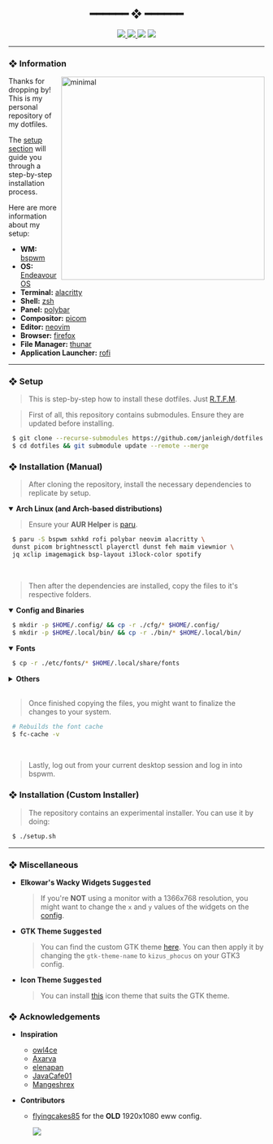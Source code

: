 <h2 align="center"> ━━━━━━  ❖  ━━━━━━ </h2>

<!-- BADGES -->
<div align="center">
    <p></p>
    <a href="https://github.com/janleigh/dotfiles/stargazers">
        <img src="https://img.shields.io/github/stars/janleigh/dotfiles?color=%238dc776&labelColor=%23101415&style=for-the-badge">
    </a>
    <a href="https://github.com/janleigh/dotfiles/network/members/">
        <img src="https://img.shields.io/github/forks/janleigh/dotfiles?color=%2384a0c6&labelColor=%23101415&style=for-the-badge">
    </a>
    <img src="https://img.shields.io/github/repo-size/janleigh/dotfiles?color=%23f65b5b&labelColor=%23101415&style=for-the-badge">
    <a href="https://discord.gg/2RfJb3CVfb">
      <img src="https://img.shields.io/discord/853812920919261235?color=bb8fe5&labelColor=101415&style=for-the-badge"/>
   </a>
</div>

<p/>

---

<!-- INFORMATION -->
### ❖ Information

   <img src="https://cdn.xndr.tech/u/XDOyrKx.png" alt="minimal" align="right" width="400px">

   Thanks for dropping by! This is my personal repository of my dotfiles.

   The [setup section](#-setup) will guide you through a step-by-step installation process.

   Here are more information about my setup:

   - **WM:** [bspwm](https://github.com/baskerville/bspwm)
   - **OS:** [EndeavourOS](https://endeavouros.com/)
   - **Terminal:** [alacritty](https://github.com/alacritty/alacritty)
   - **Shell:** [zsh](https://www.zsh.org/)
   - **Panel:** [polybar](https://github.com/polybar/polybar/)
   - **Compositor:** [picom](https://github.com/yshui/picom)
   - **Editor:** [neovim](https://github.com/neovim/neovim/)
   - **Browser:** [firefox](https://www.mozilla.org/en-US/firefox/new/)
   - **File Manager:** [thunar](https://github.com/xfce-mirror/thunar)
   - **Application Launcher:** [rofi](https://github.com/davatorium/rofi)

---

<!-- SETUP -->
### ❖ Setup

   > This is step-by-step how to install these dotfiles. Just [R.T.F.M](https://en.wikipedia.org/wiki/RTFM).

   > First of all, this repository contains submodules. Ensure they are updated before installing.
   ```sh
    $ git clone --recurse-submodules https://github.com/janleigh/dotfiles.git
    $ cd dotfiles && git submodule update --remote --merge
   ```

### ❖ Installation (Manual)

   > After cloning the repository, install the necessary dependencies to replicate by setup.

   <details open>
   <summary><strong>Arch Linux (and Arch-based distributions)</strong></summary>

   > Ensure your **AUR Helper** is [paru](https://github.com/Morganamilo/paru).

   ```sh
    $ paru -S bspwm sxhkd rofi polybar neovim alacritty \
    dunst picom brightnessctl playerctl dunst feh maim viewnior \
    jq xclip imagemagick bsp-layout i3lock-color spotify
   ```

   </details>

   <br>

   > Then after the dependencies are installed, copy the files to it's respective folders.

   <details open>
   <summary><strong>Config and Binaries</strong></summary>

   ```sh
    $ mkdir -p $HOME/.config/ && cp -r ./cfg/* $HOME/.config/
    $ mkdir -p $HOME/.local/bin/ && cp -r ./bin/* $HOME/.local/bin/
   ```

   </details>

   <details open>
   <summary><strong>Fonts</strong></summary>

   ```sh
    $ cp -r ./etc/fonts/* $HOME/.local/share/fonts
   ```

   </details>

   <details>
   <summary><strong>Others</strong></summary>

   ```sh
    # Copy tiled wallpaper.
    $ mkdir -p $HOME/Pictures/walls && cp -r ./etc/wallpapers/tiled.png $HOME/Pictures/walls
   ```

   </details>

   <br>

   > Once finished copying the files, you might want to finalize the changes to your system.

   ```sh
    # Rebuilds the font cache
    $ fc-cache -v
   ```

   <br>

   > Lastly, log out from your current desktop session and log in into bspwm.

### ❖ Installation (Custom Installer)

   > The repository contains an experimental installer. You can use it by doing:
   ```sh
    $ ./setup.sh
   ```

---

### ❖ Miscellaneous

   - **Elkowar's Wacky Widgets <kbd>Suggested</kbd>**   
      > If you're **NOT** using a monitor with a 1366x768 resolution, you might want to change the `x` and `y` values of the widgets on the [config](cfg/eww/eww.yuck).

   - **GTK Theme <kbd>Suggested</kbd>**
      > You can find the custom GTK theme [here](https://github.com/janleigh/gtk3). You can then apply it by changing the `gtk-theme-name` to `kizus_phocus` on your GTK3 config.

   - **Icon Theme <kbd>Suggested</kbd>**
      > You can install [this](https://github.com/zayronxio/Zafiro-icons/) icon theme that suits the GTK theme.

### ❖ Acknowledgements

   - **Inspiration**
      - [owl4ce](https://github.com/owl4ce)
      - [Axarva](https://github.com/Axarva)
      - [elenapan](https://github.com/elenapan)
      - [JavaCafe01](https://github.com/JavaCafe01)
      - [Mangeshrex](https://github.com/Mangeshrex)

   - **Contributors**
      - [flyingcakes85](https://github.com/flyingcakes85) for the **OLD** 1920x1080 eww config. 

         <a href="https://github.com/TheRealKizu/janleigh/graphs/contributors">
            <img src="https://contrib.rocks/image?repo=janleigh/dotfiles" />
         </a>
